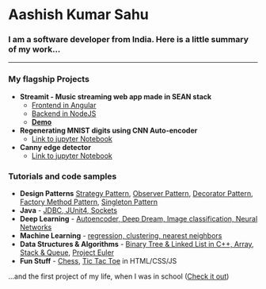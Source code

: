 # Aashish Kumar Sahu
### I am a software developer from India. Here is a little summary of my work...
 ---
 ### My flagship Projects
* **Streamit - Music streaming web app made in SEAN stack**
	 * [Frontend in Angular](https://github.com/aashishksahu/stream.it-frontend)
	 * [Backend in NodeJS](https://github.com/aashishksahu/stream.it-backend)
	* **[Demo](https://www.youtube.com/watch?v=i3s7oCr945U)**
* **Regenerating MNIST digits using CNN Auto-encoder**
	* [Link to jupyter Notebook](https://github.com/aashishksahu/Deep-Learning/blob/master/Autoencoder/MNIST_autoencoder.ipynb)	
* **Canny edge detector**
	* [Link to jupyter Notebook](https://github.com/aashishksahu/Algorithms-Programming/blob/master/Canny%20Edge%20Detector/Canny%20Edge%20Detector.ipynb)
 
 ### Tutorials and code samples
 * **Design Patterns** [Strategy Pattern](https://github.com/aashishksahu/Design-Patterns/blob/master/Strategy.ipynb "Strategy Pattern"), [Observer Pattern](https://github.com/aashishksahu/Design-Patterns/blob/master/Observer.ipynb "Observer Pattern"), [Decorator Pattern](https://github.com/aashishksahu/Design-Patterns/blob/master/Decorator.ipynb "Decorator Pattern"), [Factory Method Pattern](https://github.com/aashishksahu/Design-Patterns/blob/master/FactoryMethod.ipynb "FactoryMethod Pattern"), [Singleton Pattern](https://github.com/aashishksahu/Design-Patterns/blob/master/Singleton.ipynb "Singleton Pattern")
 * **Java** - [JDBC, JUnit4, Sockets](https://github.com/aashishksahu/Java-Projects/tree/master/LearnJava/src/main/java)
 * **Deep Learning** - [Autoencoder, Deep Dream, Image classification, Neural Networks](https://github.com/aashishksahu/Deep-Learning)
 * **Machine Learning** - [regression, clustering, nearest neighbors](https://github.com/aashishksahu/Machine-Learning)
* **Data Structures & Algorithms** - [Binary Tree & Linked List in C++, Array, Stack & Queue](https://github.com/aashishksahu/Tutorials/tree/master/Data%20Structures), [Project Euler](https://github.com/aashishksahu/Algorithms-Programming/tree/master/Project%20Euler)
 * **Fun Stuff** - [Chess](https://github.com/aashishksahu/Frontend/tree/master/Chess), [Tic Tac Toe](https://github.com/aashishksahu/Frontend/tree/master/Tic-Tac-Toe) in HTML/CSS/JS

...and the first project of my life, when I was in school ([Check it out](https://github.com/aashishksahu/Java-Projects/tree/master/Company-Portal))
